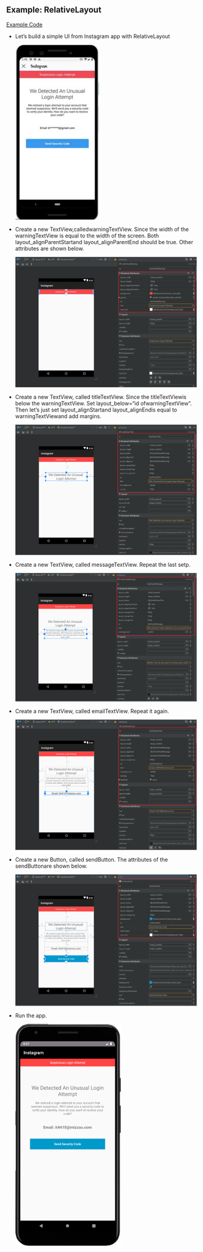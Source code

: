 ##  Example: RelativeLayout

[Example Code](https://github.com/fwangyt/Android-App-Dev-1/raw/master/9/RelativeLayoutExample.zip)



-   Let’s build a simple UI from Instagram app with RelativeLayout

    <img src="https://raw.githubusercontent.com/fwangyt/Android-App-Dev-1/master/9/RelativeLayoutExample/img_01.png" style="zoom:67%;" />



-   Create a new TextView,calledwarningTextView. Since the width of the warningTextView is equal to the width of the screen. Both layout_alignParentStartand layout_alignParentEnd should be true. Other attributes are shown below.

    <img src="https://raw.githubusercontent.com/fwangyt/Android-App-Dev-1/master/9/RelativeLayoutExample/img_02.png" style="zoom:80%;" />



-   Create a new TextView, called titleTextView. Since the titleTextViewis below the warningTextView. Set layout_below=“id ofwarningTextView”. Then let’s just set layout_alignStartand layout_alignEndis equal to warningTextViewand add margins.

    <img src="https://raw.githubusercontent.com/fwangyt/Android-App-Dev-1/master/9/RelativeLayoutExample/img_03.png" style="zoom:80%;" />



-   Create a new TextView, called messageTextView. Repeat the last setp.

    <img src="https://raw.githubusercontent.com/fwangyt/Android-App-Dev-1/master/9/RelativeLayoutExample/img_04.png" style="zoom:80%;" />



-   Create a new TextView, called emailTextView. Repeat it again.

    <img src="https://raw.githubusercontent.com/fwangyt/Android-App-Dev-1/master/9/RelativeLayoutExample/img_05.png" style="zoom:80%;" />



-   Create a new Button, called sendButton. The attributes of the sendButtonare shown below.

    <img src="https://raw.githubusercontent.com/fwangyt/Android-App-Dev-1/master/9/RelativeLayoutExample/img_06.png" style="zoom:80%;" />



-   Run the app.

    <img src="https://raw.githubusercontent.com/fwangyt/Android-App-Dev-1/master/9/RelativeLayoutExample/img_07.png" style="zoom:80%;" />